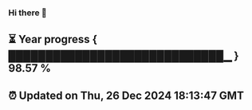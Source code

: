### Hi there 👋
⏳ Year progress { █████████████████████████████▁ } 98.57 %
---
⏰ Updated on Thu, 26 Dec 2024 18:13:47 GMT
---
